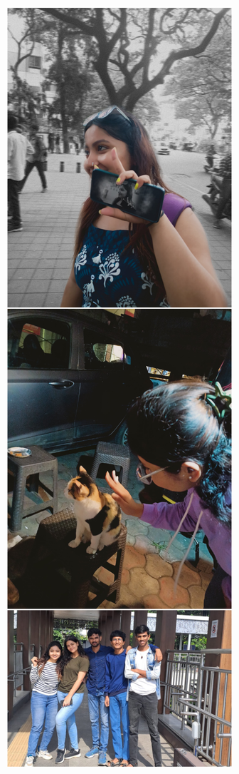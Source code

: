 ![image alt](https://github.com/Thekhandare/ajayk/blob/d0dd9e337a26eca50d03e05800a4ad701abf7b64/3%20(1).jpg)
![image alt](https://github.com/Thekhandare/ajayk/blob/main/3%20(3).jpg?raw=true)
![image alt](https://github.com/Thekhandare/ajayk/blob/main/3%20(2).jpg?raw=true)

